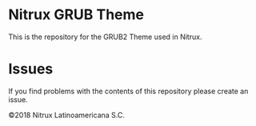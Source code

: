 # Nitrux GRUB Theme

This is the repository for the GRUB2 Theme used in Nitrux.

# Issues
If you find problems with the contents of this repository please create an issue.

©2018 Nitrux Latinoamericana S.C.
